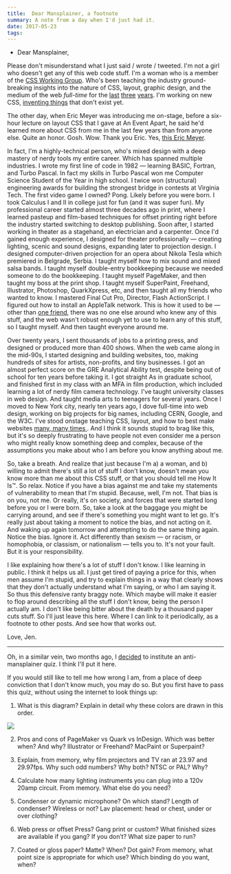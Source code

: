 ```yaml
---
title:  Dear Mansplainer, a footnote
summary: A note from a day when I'd just had it.
date: 2017-05-23
tags:
---
```


* Dear Mansplainer,

Please don't misunderstand what I just said / wrote / tweeted. I'm not a girl who doesn't get any of this web code stuff. I'm a woman who is a member of the <a href="https://www.w3.org/Style/CSS/">CSS Working Group</a>. Who's been teaching the industry ground-breaking insights into the nature of CSS, layout, graphic design, and the medium of the web <em>full-time</em> for the <a href="http://jensimmons.com/presentation/modern-layouts-getting-out-our-ruts">last</a> <a href="http://jensimmons.com/presentation/revolutionize-your-page-real-art-direction-web">three</a> <a href="http://jensimmons.com/presentation/designing-grid">years</a>. I'm working on new CSS, <a href="https://github.com/w3c/csswg-drafts/issues?utf8=✓&q=author%3Ajensimmons">inventing things</a> that don't exist yet. 

The other day, when Eric Meyer was introducing me on-stage, before a six-hour lecture on layout CSS that I gave at An Event Apart, he said he'd learned more about CSS from me in the last few years than from anyone else. Quite an honor. Gosh. Wow. Thank you Eric. Yes, <a href="https://www.amazon.com/s/ref=nb_sb_noss_1?url=node%3D3510&field-keywords=eric+meyer&rh=n%3A283155%2Cn%3A5%2Cn%3A3510%2Ck%3Aeric+meyer">this Eric Meyer</a>.  

In fact, I'm a highly-technical person, who's mixed design with a deep mastery of nerdy tools my entire career. Which has spanned multiple industries. I wrote my first line of code in 1982 — learning BASIC, Fortran, and Turbo Pascal. In fact my skills in Turbo Pascal won me Computer Science Student of the Year in high school. I twice won (structural) engineering awards for building the strongest bridge in contests at Virginia Tech. The first video game I owned? Pong. Likely before you were born. I took Calculus I and II in college just for fun (and it was super fun). My professional career started almost three decades ago in print, where I learned pasteup and film-based techniques for offset printing right before the industry started switching to desktop publishing. Soon after, I started working in theater as a stagehand, an electrician and a carpenter. Once I'd gained enough experience, I designed for theater professionally — creating lighting, scenic and sound designs, expanding later to projection design. I designed computer-driven projection for an opera about Nikola Tesla which premiered in Belgrade, Serbia. I taught myself how to mix sound and mixed salsa bands. I taught myself double-entry bookkeeping because we needed someone to do the bookkeeping. I taught myself PageMaker, and then taught my boss at the print shop. I taught myself SuperPaint, Freehand, Illustrator, Photoshop,  QuarkXpress, etc, and then taught all my friends who wanted to know. I mastered Final Cut Pro, Director, Flash ActionScript. I figured out how to install an AppleTalk network. This is how it used to be — other than <a href="https://michaelverdi.com">one friend</a>, there was no one else around who knew any of this stuff, and the web wasn't robust enough yet to use to learn any of this stuff, so I taught myself. And then taught everyone around me. 

Over twenty years, I sent thousands of jobs to a printing press, and designed or produced more than 400 shows. When the web came along in the mid-90s, I started designing and building websites, too, making hundreds of sites for artists, non-profits, and tiny businesses. I got an almost perfect score on the GRE Analytical Ability test, despite being out of school for ten years before taking it. I got straight As in graduate school, and finished first in my class with an MFA in film production, which included learning a lot of nerdy film camera technology. I've taught university classes in web design. And taught media arts to teenagers for several years. Once I moved to New York city, nearly ten years ago, I dove full-time into web design, working on big projects for big names, including CERN, Google, and the W3C. I've stood onstage teaching CSS, layout, and how to best make websites <a href="block-views-events-block-1">many, many times </a>. And I think it sounds stupid to brag like this, but it's so deeply frustrating to have people not even consider me a person who might really know something deep and complex, because of the assumptions you make about who I am before you know anything about me.

So, take a breath. And realize that just because I'm a) a woman, and b) willing to admit there's still a lot of stuff I don't know, doesn't mean you know more than me about this CSS stuff, or that you should tell me How It Is™. So relax. Notice if you have a bias against me and take my statements of vulnerability to mean that I'm stupid. Because, well, I'm not. That bias is on you, not me. Or really, it's on society, and forces that were started long before you or I were born. So, take a look at the baggage you might be carrying around, and see if there's something you might want to let go. It's really just about taking a moment to notice the bias, and not acting on it. And waking up again tomorrow and attempting to do the same thing again. Notice the bias. Ignore it. Act differently than sexism — or racism, or homophobia, or classism, or nationalism — tells you to. It's not your fault. But it is your responsibility. 

I like explaining how there's a lot of stuff I don't know. I like learning in public. I think it helps us all. I just get tired of paying a price for this, when men assume I'm stupid, and try to explain things in a way that clearly shows that they don't actually understand what I'm saying, or who I am saying it. So thus this defensive ranty braggy note. Which maybe will make it easier to flop around describing all the stuff I don't know, being the person I actually am. I don't like being bitter about the death by a thousand paper cuts stuff. So I'll just leave this here. Where I can link to it periodically, as a footnote to other posts. And see how that works out.

Love, Jen.

<hr> 

Oh, in a similar vein, two months ago, I <a href="https://twitter.com/jensimmons/status/847186869322428416">decided</a> to institute an anti-mansplainer quiz. I think I'll put it here. 

If you would still like to tell me how wrong I am, from a place of deep conviction that I don't know much, you may do so. But you first have to pass this quiz, without using the internet to look things up:

1) What is this diagram? Explain in detail why these colors are drawn in this order. 
<img src="https://pbs.twimg.com/media/C8HQBgqXkAAaxAS.jpg">

2) Pros and cons of PageMaker vs Quark vs InDesign. Which was better when? And why? Illustrator or Freehand? MacPaint or Superpaint?

3) Explain, from memory, why film projectors and TV ran at 23.97 and 29.97fps. Why such odd numbers? Why both? NTSC or PAL? Why?

4) Calculate how many lighting instruments you can plug into a 120v 20amp circuit. From memory. What else do you need?

5) Condenser or dynamic microphone? On which stand? Length of condenser? Wireless or not? Lav placement: head or chest, under or over clothing?

6) Web press or offset Press? Gang print or custom? What finished sizes are available if you gang? If you don’t? What size paper to run?

7) Coated or gloss paper? Matte? When? Dot gain? From memory, what point size is appropriate for which use? Which binding do you want, when?